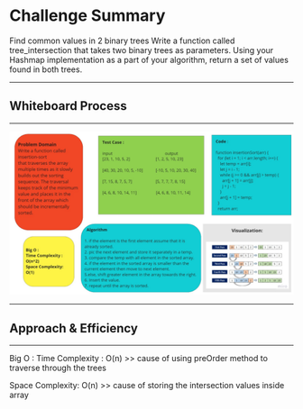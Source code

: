 # Challenge Summary
Find common values in 2 binary trees
Write a function called tree_intersection that takes two binary trees as parameters.
Using your Hashmap implementation as a part of your algorithm, return a set of values found in both trees.

----

## Whiteboard Process
-----
![](./Whiteboard%20insertion-sort.jpg)

----
## Approach & Efficiency

----

Big O :
Time Complexity : O(n) >> cause of using preOrder method to traverse through the trees

Space Complexity: O(n) >> cause of storing the intersection values inside array